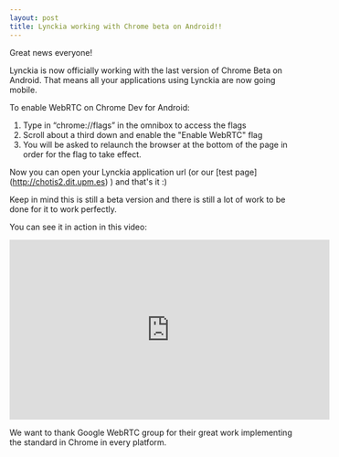 ```yaml
--- 
layout: post 
title: Lynckia working with Chrome beta on Android!! 
--- 
```


Great news everyone!

Lynckia is now officially working with the last version of Chrome Beta
on Android. That means all your applications using Lynckia are now going
mobile.

To enable WebRTC on Chrome Dev for Android:
1. Type in “chrome://flags” in the omnibox to access the flags
2. Scroll about a third down and enable the "Enable WebRTC" flag
3. You will be asked to relaunch the browser at the bottom of the page in order for the flag to take effect.

Now you can open your Lynckia application url (or our [test page]
(http://chotis2.dit.upm.es) ) and that's it :)

Keep in mind this is still a beta version and there is still a lot of
work to be done for it to work perfectly.

You can see it in action in this video:

<iframe width="560" height="315"
src="http://www.youtube.com/embed/4gCfiLaYV2U" frameborder="0"></iframe>

We want to thank Google WebRTC group for their great work implementing
the standard in Chrome in every platform.

